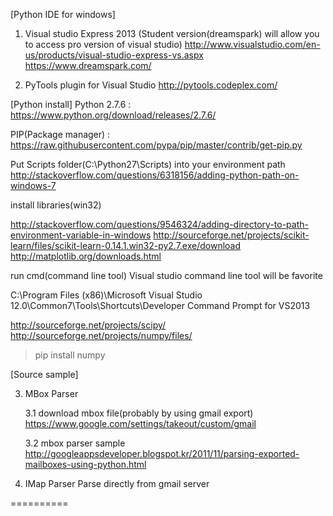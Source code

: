 [Python IDE for windows]
1. Visual studio Express 2013 (Student version(dreamspark) will allow you to access pro version of visual studio)
http://www.visualstudio.com/en-us/products/visual-studio-express-vs.aspx
https://www.dreamspark.com/

2. PyTools plugin for Visual Studio
http://pytools.codeplex.com/ 

[Python install]
Python 2.7.6 : https://www.python.org/download/releases/2.7.6/

PIP(Package manager) : https://raw.githubusercontent.com/pypa/pip/master/contrib/get-pip.py

Put Scripts folder(C:\Python27\Scripts) into your environment path
http://stackoverflow.com/questions/6318156/adding-python-path-on-windows-7

install libraries(win32)

http://stackoverflow.com/questions/9546324/adding-directory-to-path-environment-variable-in-windows
http://sourceforge.net/projects/scikit-learn/files/scikit-learn-0.14.1.win32-py2.7.exe/download
http://matplotlib.org/downloads.html

run cmd(command line tool)
Visual studio command line tool will be favorite

C:\Program Files (x86)\Microsoft Visual Studio 12.0\Common7\Tools\Shortcuts\Developer Command Prompt for VS2013

http://sourceforge.net/projects/scipy/
http://sourceforge.net/projects/numpy/files/


> pip install numpy
> 

[Source sample]

3. MBox Parser

	3.1 download mbox file(probably by using gmail export)
		https://www.google.com/settings/takeout/custom/gmail 

	3.2 mbox parser sample
		http://googleappsdeveloper.blogspot.kr/2011/11/parsing-exported-mailboxes-using-python.html

4. IMap Parser
	Parse directly from gmail server



==========

